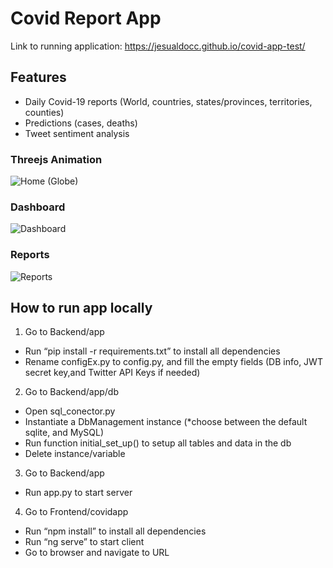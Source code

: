 # Covid Report App

Link to running application: https://jesualdocc.github.io/covid-app-test/

## Features
* Daily Covid-19 reports (World, countries, states/provinces, territories, counties)
* Predictions (cases, deaths)
* Tweet sentiment analysis

### Threejs Animation
![Home (Globe)](https://user-images.githubusercontent.com/46726672/106687404-48b9e780-6589-11eb-87fd-0d03337d4504.jpg)

### Dashboard
![Dashboard](https://user-images.githubusercontent.com/46726672/106687496-72730e80-6589-11eb-9265-ccf1c2ebf2f2.jpg)

### Reports
![Reports](https://user-images.githubusercontent.com/46726672/106687508-7868ef80-6589-11eb-8944-3b7887711fa3.jpg)

## How to run app locally

1) Go to Backend/app
* Run “pip install -r requirements.txt” to install all dependencies
* Rename configEx.py to config.py, and fill the empty fields (DB info, JWT secret key,and Twitter API Keys if needed)
2) Go to Backend/app/db
* Open sql_conector.py
* Instantiate a DbManagement instance (*choose between the default sqlite, and MySQL)
* Run function initial_set_up() to setup all tables and data in the db
* Delete instance/variable
3) Go to Backend/app
* Run app.py to start server 
4) Go to Frontend/covidapp
* Run “npm install” to install all dependencies
* Run “ng serve” to start client
* Go to browser and navigate to URL
